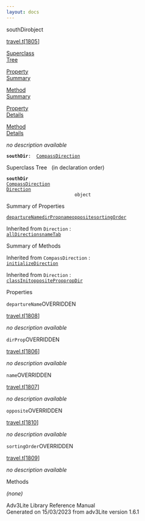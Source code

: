 ```yaml
---
layout: docs
---
```

<span class="title">southDir</span><span class="type">object</span>

[travel.t](../file/travel.t.html)\[[1805](../source/travel.t.html#1805)\]

[Superclass  
Tree](#_SuperClassTree_)

[Property  
Summary](#_PropSummary_)

[Method  
Summary](#_MethodSummary_)

[Property  
Details](#_Properties_)

[Method  
Details](#_Methods_)

<div class="fdesc">

*no description available*

**`southDir`**` :   `[`CompassDirection`](../object/CompassDirection.html)

</div>

<span id="_SuperClassTree_"></span>

<div class="mjhd">

<span class="hdln">Superclass Tree</span>   (in declaration order)

</div>

**`southDir`**  
[`CompassDirection`](../object/CompassDirection.html)  
[`Direction`](../object/Direction.html)  
`                         object`  
<span id="_PropSummary_"></span>

<div class="mjhd">

<span class="hdln">Summary of Properties</span>  

</div>

[`departureName`](#departureName)[`dirProp`](#dirProp)[`name`](#name)[`opposite`](#opposite)[`sortingOrder`](#sortingOrder)



Inherited from `Direction` :  
[`allDirections`](../object/Direction.html#allDirections)[`nameTab`](../object/Direction.html#nameTab)

<span id="_MethodSummary_"></span>

<div class="mjhd">

<span class="hdln">Summary of Methods</span>  

</div>



Inherited from `CompassDirection` :  
[`initializeDirection`](../object/CompassDirection.html#initializeDirection)

Inherited from `Direction` :  
[`classInit`](../object/Direction.html#classInit)[`oppositeProp`](../object/Direction.html#oppositeProp)[`propDir`](../object/Direction.html#propDir)

<span id="_Properties_"></span>

<div class="mjhd">

<span class="hdln">Properties</span>  

</div>

<span id="departureName"></span>

`departureName`<span class="rem">OVERRIDDEN</span>

[travel.t](../file/travel.t.html)\[[1808](../source/travel.t.html#1808)\]

<div class="desc">

*no description available*

</div>

<span id="dirProp"></span>

`dirProp`<span class="rem">OVERRIDDEN</span>

[travel.t](../file/travel.t.html)\[[1806](../source/travel.t.html#1806)\]

<div class="desc">

*no description available*

</div>

<span id="name"></span>

`name`<span class="rem">OVERRIDDEN</span>

[travel.t](../file/travel.t.html)\[[1807](../source/travel.t.html#1807)\]

<div class="desc">

*no description available*

</div>

<span id="opposite"></span>

`opposite`<span class="rem">OVERRIDDEN</span>

[travel.t](../file/travel.t.html)\[[1810](../source/travel.t.html#1810)\]

<div class="desc">

*no description available*

</div>

<span id="sortingOrder"></span>

`sortingOrder`<span class="rem">OVERRIDDEN</span>

[travel.t](../file/travel.t.html)\[[1809](../source/travel.t.html#1809)\]

<div class="desc">

*no description available*

</div>

<span id="_Methods_"></span>

<div class="mjhd">

<span class="hdln">Methods</span>  

</div>

*(none)*

<div class="ftr">

Adv3Lite Library Reference Manual  
Generated on 15/03/2023 from adv3Lite version 1.6.1

</div>
